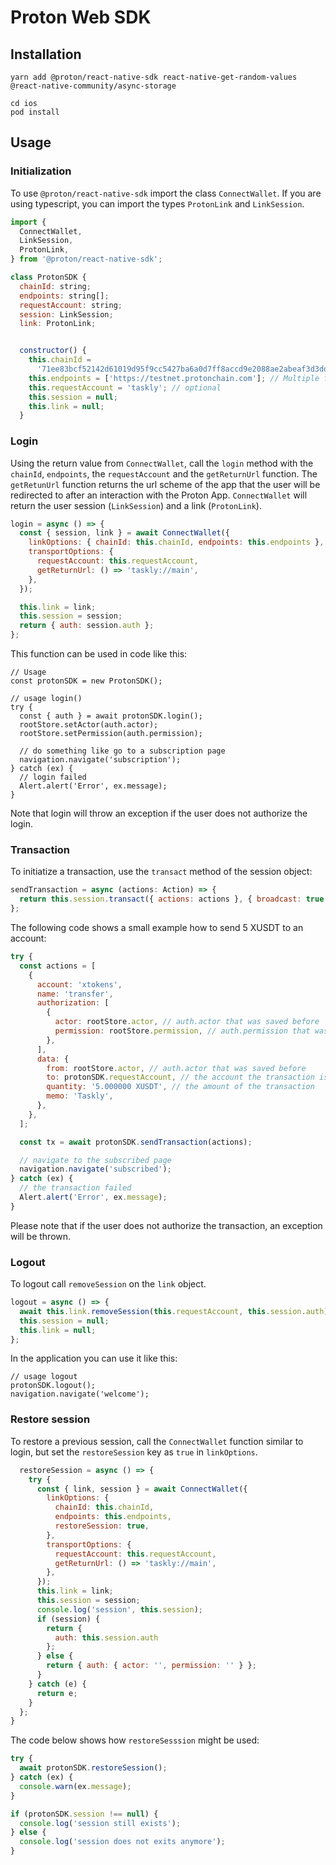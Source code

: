 # Proton Web SDK

## Installation

```
yarn add @proton/react-native-sdk react-native-get-random-values @react-native-community/async-storage

cd ios
pod install
```

## Usage

### Initialization

To use `@proton/react-native-sdk` import the class `ConnectWallet`. If you are using typescript, you can import the types `ProtonLink` and `LinkSession`.

```javascript
import {
  ConnectWallet,
  LinkSession,
  ProtonLink,
} from '@proton/react-native-sdk';

class ProtonSDK {
  chainId: string;
  endpoints: string[];
  requestAccount: string;
  session: LinkSession;
  link: ProtonLink;


  constructor() {
    this.chainId =
      '71ee83bcf52142d61019d95f9cc5427ba6a0d7ff8accd9e2088ae2abeaf3d3dd';
    this.endpoints = ['https://testnet.protonchain.com']; // Multiple for fault tolerance
    this.requestAccount = 'taskly'; // optional
    this.session = null;
    this.link = null;
  }
```

### Login

Using the return value from `ConnectWallet`, call the `login` method with the `chainId`, `endpoints`, the `requestAccount` and the `getReturnUrl` function. The `getRetunUrl` function returns the url scheme of the app that the user will be redirected to after an interaction with the Proton App. `ConnectWallet` will return the user session (`LinkSession`) and a link (`ProtonLink`).

```javascript
login = async () => {
  const { session, link } = await ConnectWallet({
    linkOptions: { chainId: this.chainId, endpoints: this.endpoints },
    transportOptions: {
      requestAccount: this.requestAccount,
      getReturnUrl: () => 'taskly://main',
    },
  });

  this.link = link;
  this.session = session;
  return { auth: session.auth };
};
```

This function can be used in code like this:

```
// Usage
const protonSDK = new ProtonSDK();

// usage login()
try {
  const { auth } = await protonSDK.login();
  rootStore.setActor(auth.actor);
  rootStore.setPermission(auth.permission);

  // do something like go to a subscription page
  navigation.navigate('subscription');
} catch (ex) {
  // login failed
  Alert.alert('Error', ex.message);
}
```

Note that login will throw an exception if the user does not authorize the login.

### Transaction

To initiatize a transaction, use the `transact` method of the session object:

```javascript
sendTransaction = async (actions: Action) => {
  return this.session.transact({ actions: actions }, { broadcast: true });
};
```

The following code shows a small example how to send 5 XUSDT to an account:

```javascript
try {
  const actions = [
    {
      account: 'xtokens',
      name: 'transfer',
      authorization: [
        {
          actor: rootStore.actor, // auth.actor that was saved before
          permission: rootStore.permission, // auth.permission that was saved before
        },
      ],
      data: {
        from: rootStore.actor, // auth.actor that was saved before
        to: protonSDK.requestAccount, // the account the transaction is send to
        quantity: '5.000000 XUSDT', // the amount of the transaction
        memo: 'Taskly',
      },
    },
  ];

  const tx = await protonSDK.sendTransaction(actions);

  // navigate to the subscribed page
  navigation.navigate('subscribed');
} catch (ex) {
  // the transaction failed
  Alert.alert('Error', ex.message);
}
```

Please note that if the user does not authorize the transaction, an exception will be thrown.

### Logout

To logout call `removeSession` on the `link` object.

```javascript
logout = async () => {
  await this.link.removeSession(this.requestAccount, this.session.auth);
  this.session = null;
  this.link = null;
};
```

In the application you can use it like this:

```
// usage logout
protonSDK.logout();
navigation.navigate('welcome');
```

### Restore session

To restore a previous session, call the `ConnectWallet` function similar to login, but set the `restoreSession` key as `true` in `linkOptions`.

```javascript
  restoreSession = async () => {
    try {
      const { link, session } = await ConnectWallet({
        linkOptions: {
          chainId: this.chainId,
          endpoints: this.endpoints,
          restoreSession: true,
        },
        transportOptions: {
          requestAccount: this.requestAccount,
          getReturnUrl: () => 'taskly://main',
        },
      });
      this.link = link;
      this.session = session;
      console.log('session', this.session);
      if (session) {
        return {
          auth: this.session.auth
        };
      } else {
        return { auth: { actor: '', permission: '' } };
      }
    } catch (e) {
      return e;
    }
  };
}
```

The code below shows how `restoreSesssion` might be used:

```javascript
try {
  await protonSDK.restoreSession();
} catch (ex) {
  console.warn(ex.message);
}

if (protonSDK.session !== null) {
  console.log('session still exists');
} else {
  console.log('session does not exits anymore');
}
```
